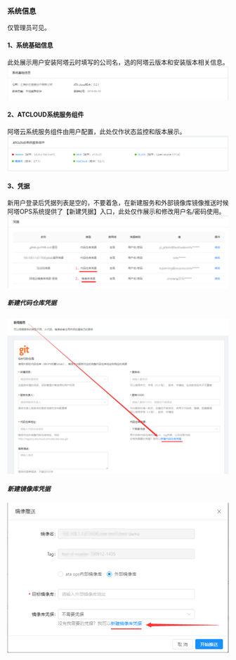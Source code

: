 ### 系统信息
仅管理员可见。

#### 1、系统基础信息
此处展示用户安装阿塔云时填写的公司名，选的阿塔云版本和安装版本相关信息。
![](/assets/系统-基础信息.png)

#### 2、ATCLOUD系统服务组件
阿塔云系统服务组件由用户配置，此处仅作状态监控和版本展示。
![](/assets/系统-ATCLOUD系统服务组件.png)

#### 3、凭据
新用户登录后凭据列表是空的，不要着急，在新建服务和外部镜像库镜像推送时候阿塔OPS系统提供了【新建凭据】入口，此处仅作展示和修改用户名/密码使用。
![](/assets/系统-凭据.png)

##### 新建代码仓库凭据
![](/assets/新建代码仓库凭据.png)

##### 新建镜像库凭据
![](/assets/新建镜像库凭据.png)

